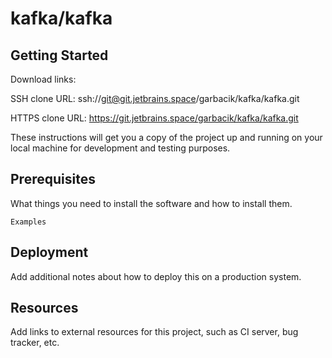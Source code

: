 # kafka/kafka



## Getting Started

Download links:

SSH clone URL: ssh://git@git.jetbrains.space/garbacik/kafka/kafka.git

HTTPS clone URL: https://git.jetbrains.space/garbacik/kafka/kafka.git



These instructions will get you a copy of the project up and running on your local machine for development and testing purposes.

## Prerequisites

What things you need to install the software and how to install them.

```
Examples
```

## Deployment

Add additional notes about how to deploy this on a production system.

## Resources

Add links to external resources for this project, such as CI server, bug tracker, etc.
